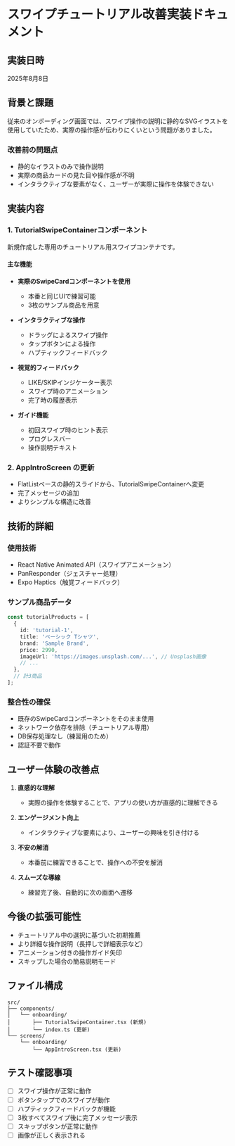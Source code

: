 # スワイプチュートリアル改善実装ドキュメント

## 実装日時
2025年8月8日

## 背景と課題
従来のオンボーディング画面では、スワイプ操作の説明に静的なSVGイラストを使用していたため、実際の操作感が伝わりにくいという問題がありました。

### 改善前の問題点
- 静的なイラストのみで操作説明
- 実際の商品カードの見た目や操作感が不明
- インタラクティブな要素がなく、ユーザーが実際に操作を体験できない

## 実装内容

### 1. TutorialSwipeContainerコンポーネント
新規作成した専用のチュートリアル用スワイプコンテナです。

#### 主な機能
- **実際のSwipeCardコンポーネントを使用**
  - 本番と同じUIで練習可能
  - 3枚のサンプル商品を用意

- **インタラクティブな操作**
  - ドラッグによるスワイプ操作
  - タップボタンによる操作
  - ハプティックフィードバック

- **視覚的フィードバック**
  - LIKE/SKIPインジケーター表示
  - スワイプ時のアニメーション
  - 完了時の履歴表示

- **ガイド機能**
  - 初回スワイプ時のヒント表示
  - プログレスバー
  - 操作説明テキスト

### 2. AppIntroScreen の更新
- FlatListベースの静的スライドから、TutorialSwipeContainerへ変更
- 完了メッセージの追加
- よりシンプルな構造に改善

## 技術的詳細

### 使用技術
- React Native Animated API（スワイプアニメーション）
- PanResponder（ジェスチャー処理）
- Expo Haptics（触覚フィードバック）

### サンプル商品データ
```typescript
const tutorialProducts = [
  {
    id: 'tutorial-1',
    title: 'ベーシック Tシャツ',
    brand: 'Sample Brand',
    price: 2990,
    imageUrl: 'https://images.unsplash.com/...', // Unsplash画像
    // ...
  },
  // 計3商品
];
```

### 整合性の確保
- 既存のSwipeCardコンポーネントをそのまま使用
- ネットワーク依存を排除（チュートリアル専用）
- DB保存処理なし（練習用のため）
- 認証不要で動作

## ユーザー体験の改善点

1. **直感的な理解**
   - 実際の操作を体験することで、アプリの使い方が直感的に理解できる

2. **エンゲージメント向上**
   - インタラクティブな要素により、ユーザーの興味を引き付ける

3. **不安の解消**
   - 本番前に練習できることで、操作への不安を解消

4. **スムーズな導線**
   - 練習完了後、自動的に次の画面へ遷移

## 今後の拡張可能性

- チュートリアル中の選択に基づいた初期推薦
- より詳細な操作説明（長押しで詳細表示など）
- アニメーション付きの操作ガイド矢印
- スキップした場合の簡易説明モード

## ファイル構成
```
src/
├── components/
│   └── onboarding/
│       ├── TutorialSwipeContainer.tsx (新規)
│       └── index.ts (更新)
└── screens/
    └── onboarding/
        └── AppIntroScreen.tsx (更新)
```

## テスト確認事項
- [ ] スワイプ操作が正常に動作
- [ ] ボタンタップでのスワイプが動作
- [ ] ハプティックフィードバックが機能
- [ ] 3枚すべてスワイプ後に完了メッセージ表示
- [ ] スキップボタンが正常に動作
- [ ] 画像が正しく表示される
